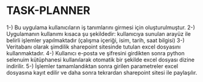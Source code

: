 # TASK-PLANNER
1-) Bu uygulama kullanıcıların iş tanımlarını girmesi için oluşturulmuştur.
2-) Uygulamanın kullanımı kısaca şu şekildedir: kullanıcıya sunulan arayüz ile belirli işlemler yapılmaktadır (çalışma içeriği, isim, tarih, saat bilgisi)
3-) Veritabanı olarak şimdilik sharepoint sitesinde tutulan excel dosyasını kullanmaktadır. 
4-) Kullanıcı e-posta ve şifresini girdikten sonra python selenuim kütüphanesi kullanılarak otomatik bir şekilde excel dosyası dizine indirilir.
5-) İşlemler tamamlandıktan sonra girilen parametreler excel dosyasına kayıt edilir ve daha sonra tekrardan sharepoint sitesi ile paylaşılır.
